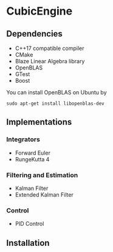 # CubicEngine

## Dependencies

- C++17 compatible compiler
- CMake
- Blaze Linear Algebra library
- OpenBLAS
- GTest
- Boost


You can install OpenBLAS on Ubuntu by

```
sudo apt-get install libopenblas-dev
``` 

## Implementations

### Integrators

- Forward Euler
- RungeKutta 4

### Filtering and Estimation

- Kalman Filter
- Extended Kalman Filter

### Control

- PID Control

## Installation




